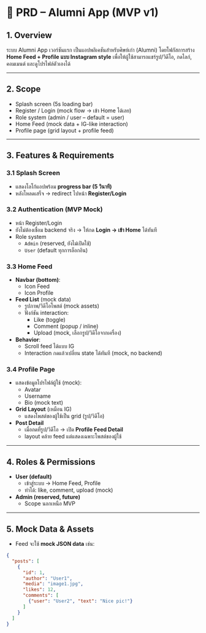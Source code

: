 # 📑 PRD – Alumni App (MVP v1)

## 1. Overview
ระบบ Alumni App เวอร์ชันแรก เป็นแอปพลิเคชันสำหรับศิษย์เก่า (Alumni) โดยโฟกัสการสร้าง **Home Feed + Profile แบบ Instagram style** เพื่อให้ผู้ใช้สามารถแชร์รูป/วิดีโอ, กดไลก์, คอมเมนต์ และดูโปรไฟล์ตัวเองได้

---

## 2. Scope
- Splash screen (5s loading bar)
- Register / Login (mock flow → เข้า Home ได้เลย)
- Role system (admin / user – default = user)
- Home Feed (mock data + IG-like interaction)
- Profile page (grid layout + profile feed)

---

## 3. Features & Requirements

### 3.1 Splash Screen
- แสดงโลโก้แอปพร้อม **progress bar (5 วินาที)**
- หลังโหลดเสร็จ → redirect ไปหน้า **Register/Login**

### 3.2 Authentication (MVP Mock)
- หน้า Register/Login
- ยังไม่ต้องเชื่อม backend จริง → ให้กด **Login → เข้า Home** ได้ทันที
- Role system  
  - `Admin` (reserved, ยังไม่เปิดใช้)  
  - `User` (default ทุกการล็อกอิน)  

### 3.3 Home Feed
- **Navbar (bottom)**:  
  - Icon Feed  
  - Icon Profile  
- **Feed List** (mock data)  
  - รูปภาพ/วิดีโอโพสต์ (mock assets)  
  - ฟังก์ชัน interaction:
    - Like (toggle)  
    - Comment (popup / inline)  
    - Upload (mock, เลือกรูป/วิดีโอจากเครื่อง)  
- **Behavior**:  
  - Scroll feed ได้แบบ IG  
  - Interaction กดแล้วเปลี่ยน state ได้ทันที (mock, no backend)

### 3.4 Profile Page
- แสดงข้อมูลโปรไฟล์ผู้ใช้ (mock):  
  - Avatar  
  - Username  
  - Bio (mock text)  
- **Grid Layout** (เหมือน IG)  
  - แสดงโพสต์ของผู้ใช้เป็น grid (รูป/วิดีโอ)  
- **Post Detail**  
  - เมื่อกดที่รูป/วิดีโอ → เปิด **Profile Feed Detail**  
  - layout คล้าย feed แต่แสดงเฉพาะโพสต์ของผู้ใช้  

---

## 4. Roles & Permissions
- **User (default)**  
  - เข้าสู่ระบบ → Home Feed, Profile  
  - ทำได้: like, comment, upload (mock)  
- **Admin (reserved, future)**  
  - Scope นอกเหนือ MVP  

---

## 5. Mock Data & Assets
- Feed จะใช้ **mock JSON data** เช่น:
```json
{
  "posts": [
    {
      "id": 1,
      "author": "User1",
      "media": "image1.jpg",
      "likes": 12,
      "comments": [
        {"user": "User2", "text": "Nice pic!"}
      ]
    }
  ]
}
